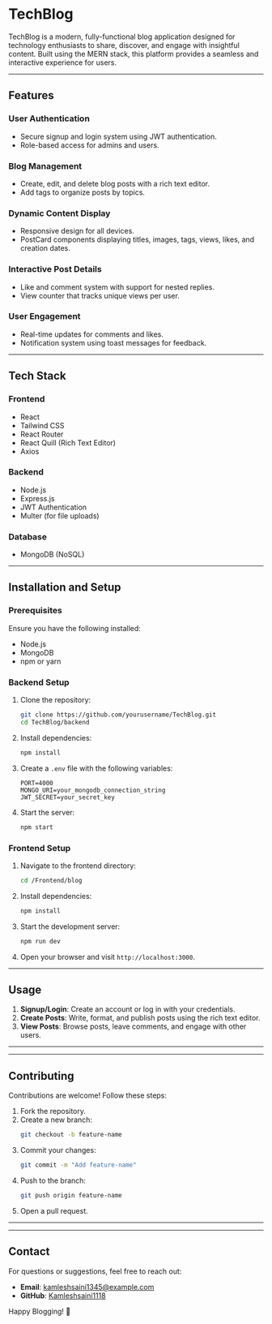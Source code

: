 # TechBlog
TechBlog is a modern, fully-functional blog application designed for technology enthusiasts to share, discover, and engage with insightful content. Built using the MERN stack, this platform provides a seamless and interactive experience for users.

---

## **Features**

### **User Authentication**
- Secure signup and login system using JWT authentication.
- Role-based access for admins and users.

### **Blog Management**
- Create, edit, and delete blog posts with a rich text editor.
- Add tags to organize posts by topics.

### **Dynamic Content Display**
- Responsive design for all devices.
- PostCard components displaying titles, images, tags, views, likes, and creation dates.

### **Interactive Post Details**
- Like and comment system with support for nested replies.
- View counter that tracks unique views per user.

### **User Engagement**
- Real-time updates for comments and likes.
- Notification system using toast messages for feedback.

---

## **Tech Stack**

### **Frontend**
- React
- Tailwind CSS
- React Router
- React Quill (Rich Text Editor)
- Axios

### **Backend**
- Node.js
- Express.js
- JWT Authentication
- Multer (for file uploads)

### **Database**
- MongoDB (NoSQL)
  
---

## **Installation and Setup**

### **Prerequisites**
Ensure you have the following installed:
- Node.js
- MongoDB
- npm or yarn

### **Backend Setup**
1. Clone the repository:
   ```bash
   git clone https://github.com/yourusername/TechBlog.git
   cd TechBlog/backend
   ```
2. Install dependencies:
   ```bash
   npm install
   ```
3. Create a `.env` file with the following variables:
   ```env
   PORT=4000
   MONGO_URI=your_mongodb_connection_string
   JWT_SECRET=your_secret_key
   ```
4. Start the server:
   ```bash
   npm start
   ```

### **Frontend Setup**
1. Navigate to the frontend directory:
   ```bash
   cd /Frontend/blog
   ```
2. Install dependencies:
   ```bash
   npm install
   ```
3. Start the development server:
   ```bash
   npm run dev
   ```

4. Open your browser and visit `http://localhost:3000`.

---

## **Usage**

1. **Signup/Login**: Create an account or log in with your credentials.
2. **Create Posts**: Write, format, and publish posts using the rich text editor.
3. **View Posts**: Browse posts, leave comments, and engage with other users.

---
---

## **Contributing**

Contributions are welcome! Follow these steps:
1. Fork the repository.
2. Create a new branch:
   ```bash
   git checkout -b feature-name
   ```
3. Commit your changes:
   ```bash
   git commit -m "Add feature-name"
   ```
4. Push to the branch:
   ```bash
   git push origin feature-name
   ```
5. Open a pull request.

---
---

## **Contact**

For questions or suggestions, feel free to reach out:
- **Email**: kamleshsaini1345@example.com
- **GitHub**: [Kamleshsaini1118](https://github.com/yourusername)

Happy Blogging! 🚀
